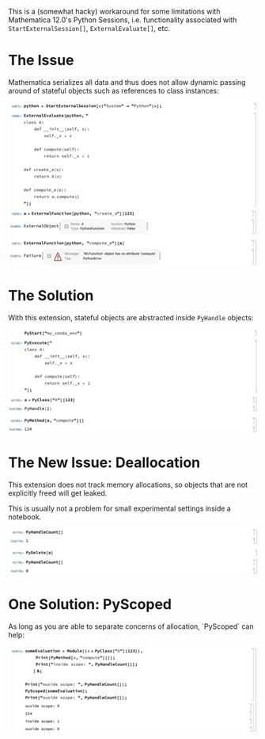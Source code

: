 This is a (somewhat hacky) workaround for some limitations with Mathematica 12.0's
Python Sessions, i.e. functionality associated with `StartExternalSession[]`,
`ExternalEvaluate[]`, etc.

# The Issue

Mathematica serializes all data and thus does not allow dynamic passing around of
stateful objects such as references to class instances:

![Limits of Mathematica 12 Python bridge](/docs/docs1.png)

# The Solution

With this extension, stateful objects are abstracted inside `PyHandle` objects:

![Usage of the Py extension](/docs/docs2.png)

# The New Issue: Deallocation

This extension does not track memory allocations, so objects that are not explicitly
freed will get leaked.

This is usually not a problem for small experimental settings inside a notebook.

![Explicit Deallocation](/docs/docs3.png)

# One Solution: PyScoped

As long as you are able to separate concerns of allocation, ´PyScoped` can help:

![Usage of PyScoped](/docs/docs4.png)
